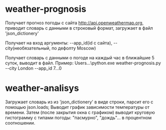 # weather-prognosis

Получает прогноз погоды с сайта http://api.openweathermap.org, приводит словарь с данными в строковый формат, загружает в файл 'json_dictionery'

Получает на вход аргументы:
--app_id(id с сайта),
--city(необязательный, по дефолту Moscow)

Получает словарь с данными о погоде на каждый час в ближайшие 5 суток, выводит в файл.
Пример:
Users\...\python.exe weather-prognosis.py --city London --app_id 7...0

# weather-analisys
Загружает словарь из из 'json_dictionery' в виде строки, парсит его с помощью json.loads;
Выводит график зависимости температуры от времени.
Затем (после закрытия окна с графиком) выводит круговую гистограмму с типами погоды: "пасмурно", "дождь"...
в процентном соотношении.
